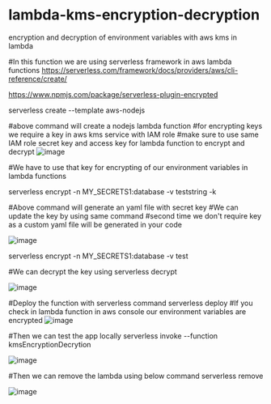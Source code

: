 # lambda-kms-encryption-decryption
encryption and decryption of environment variables with aws kms in lambda 

#In this function we are using serverless framework in aws lambda functions
https://serverless.com/framework/docs/providers/aws/cli-reference/create/

https://www.npmjs.com/package/serverless-plugin-encrypted 

serverless create --template aws-nodejs 

#above command will create a nodejs lambda function 
#for encrypting keys we require a key in aws kms service with IAM role
#make sure to use same IAM role secret key and access key for lambda function to encrypt and decrypt
![image](https://user-images.githubusercontent.com/26525621/66699242-9d857f00-ed02-11e9-8d7c-c95aeb69544b.png)

#We have to use that key for encrypting of our environment variables in lambda functions

serverless encrypt -n MY_SECRETS1:database -v teststring -k <paste your key here>

#Above command will generate an yaml file with secret key
#We can update the key by using same command 
#second time we don't require key as a custom yaml file will be generated in your code


![image](https://user-images.githubusercontent.com/26525621/66699333-94e17880-ed03-11e9-8cfd-bbc986fe8805.png)

serverless encrypt -n MY_SECRETS1:database -v test 

#We can decrypt the key using 
serverless decrypt

![image](https://user-images.githubusercontent.com/26525621/66699354-c3f7ea00-ed03-11e9-8b27-70018bb17eaf.png)

#Deploy the function with serverless command
serverless deploy
#If you check in lambda function in aws console our environment variables are encrypted
![image](https://user-images.githubusercontent.com/26525621/66699494-07068d00-ed05-11e9-9765-056123daa25b.png)

#Then we can test the app locally 
serverless invoke --function kmsEncryptionDecrytion


![image](https://user-images.githubusercontent.com/26525621/66699383-11745700-ed04-11e9-8ec0-84614af10ebe.png)

#Then we can remove the lambda using below command
serverless remove

![image](https://user-images.githubusercontent.com/26525621/66699453-9bbcbb00-ed04-11e9-8b63-082e4549b6d7.png)



